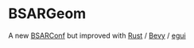 # BSARGeom
 A new [BSARConf](https://github.com/oboisot/BSARConf) but improved with [Rust](https://www.rust-lang.org/) / [Bevy](https://github.com/bevyengine/bevy) / [egui](https://github.com/emilk/egui)
